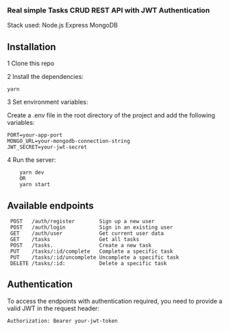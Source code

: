 ### Real simple Tasks CRUD REST API with JWT Authentication

Stack used:
Node.js
Express
MongoDB

## Installation

1 Clone this repo

2 Install the dependencies:

```
yarn
```

3 Set environment variables:

Create a .env file in the root directory of the project and add the following variables:

```
PORT=your-app-port
MONGO_URL=your-mongodb-connection-string
JWT_SECRET=your-jwt-secret
```

4 Run the server:

```
    yarn dev
    OR
    yarn start
```

## Available endpoints

```
 POST   /auth/register        Sign up a new user
 POST   /auth/login           Sign in an existing user
 GET    /auth/user            Get current user data
 GET    /tasks                Get all tasks
 POST   /tasks.               Create a new task
 PUT    /tasks/:id/complete   Complete a specific task
 PUT    /tasks/:id/uncomplete Uncomplete a specific task
 DELETE /tasks/:id:           Delete a specific task
```

## Authentication

To access the endpoints with authentication required, you need to provide a valid JWT in the request header:

```
Authorization: Bearer your-jwt-token
```
